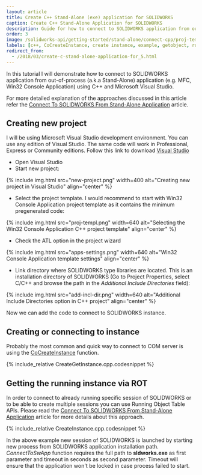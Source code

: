 ```yaml
---
layout: article
title: Create C++ Stand-Alone (exe) application for SOLIDWORKS
caption: Create C++ Stand-Alone Application for SOLIDWORKS
description: Guide for how to connect to SOLIDWORKS application from out-of-process (a.k.a Stand-Alone) application (e.g. MFC, Win32 Console Application) using C++ and Microsoft Visual Studio
order: 3
image: /solidworks-api/getting-started/stand-alone/connect-cpp/proj-templ.png
labels: [c++, CoCreateInstance, create instance, example, getobject, rot, sdk, solidworks api, tlb, type library]
redirect_from:
  - /2018/03/create-c-stand-alone-application-for_5.html
---
```

In this tutorial I will demonstrate how to connect to SOLIDWORKS application from out-of-process (a.k.a Stand-Alone) application (e.g. MFC, Win32 Console Application) using C++ and Microsoft Visual Studio.

For more detailed explanation of the approaches discussed in this article refer the [Connect To SOLIDWORKS From Stand-Alone Application](/solidworks-api/getting-started/stand-alone/) article.

## Creating new project

I will be using Microsoft Visual Studio development environment. You can use any edition of Visual Studio.
The same code will work in Professional, Express or Community editions. Follow this link to download [Visual Studio](https://www.visualstudio.com/vs/community/)

* Open Visual Studio
* Start new project:

{% include img.html src="new-project.png" width=400 alt="Creating new project in Visual Studio" align="center" %}

* Select the project template. I would recommend to start with Win32 Console Application project template as it contains the minimum pregenerated code:

{% include img.html src="proj-templ.png" width=640 alt="Selecting the Win32 Console Application C++ project template" align="center" %}

* Check the ATL option in the project wizard

{% include img.html src="apps-settings.png" width=640 alt="Win32 Console Application template settings" align="center" %}

* Link directory where SOLIDWORKS type libraries are located.
This is an installation directory of SOLIDWORKS (Go to Project Properties, select C/C++ and browse the path in the *Additional Include Directories* field):

{% include img.html src="add-incl-dir.png" width=640 alt="Additional Include Directories option in C++ project" align="center" %}

Now we can add the code to connect to SOLIDWORKS instance.  

## Creating or connecting to instance

Probably the most common and quick way to connect to COM server is using the [CoCreateInstance](https://msdn.microsoft.com/en-us/library/windows/desktop/ms686615(v=vs.85).aspx) function.  

{% include_relative CreateGetInstance.cpp.codesnippet %}

## Getting the running instance via ROT

In order to connect to already running specific session of SOLIDWORKS or to be able to create multiple sessions you can use Running Object Table APIs.
Please read the [Connect To SOLIDWORKS From Stand-Alone Application](/solidworks-api/getting-started/stand-alone#method-b---running-object-table-rot) article for more details about this approach.

{% include_relative CreateInstance.cpp.codesnippet %}

In the above example new session of SOLIDWORKS is launched by starting new process from SOLIDWORKS application installation path.
*ConnectToSwApp* function requires the full path to **sldworks.exe** as first parameter and timeout in seconds as second parameter.
Timeout will ensure that the application won't be locked in case process failed to start.
